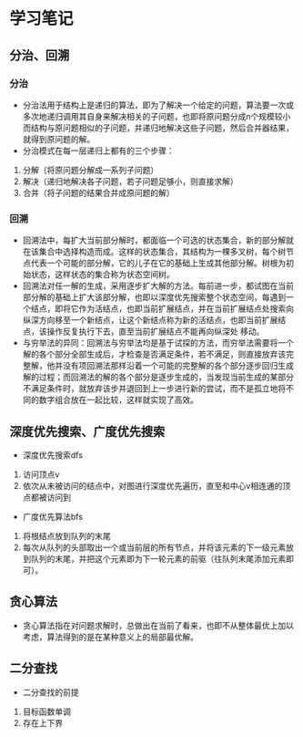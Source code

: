 # 学习笔记
## 分治、回溯
### 分治
- 分治法用于结构上是递归的算法，即为了解决一个给定的问题，算法要一次或多次地递归调用其自身来解决相关的子问题，也即将原问题分成n个规模较小而结构与原问题相似的子问题，并递归地解决这些子问题，然后合并器结果，就得到原问题的解。
- 分治模式在每一层递归上都有的三个步骤：
1. 分解（将原问题分解成一系列子问题）
2. 解决（递归地解决各子问题，若子问题足够小，则直接求解）
3. 合并（将子问题的结果合并成原问题的解）
### 回溯
- 回溯法中，每扩大当前部分解时，都面临一个可选的状态集合，新的部分解就在该集合中选择构造而成。这样的状态集合，其结构为一棵多叉树，每个树节点代表一个可能的部分解，它的儿子在它的基础上生成其他部分解。树根为初始状态，这样状态的集合称为状态空间树。
- 回溯法对任一解的生成，采用逐步扩大解的方法。每前进一步，都试图在当前部分解的基础上扩大该部分解，也即以深度优先搜索整个状态空间，每遇到一个结点，即将它作为活结点，也即当前扩展结点，并在当前扩展结点处搜索向纵深方向移至一个新结点，让这个新结点称为新的活结点，也即当前扩展结点，该操作反复执行下去，直至当前扩展结点不能再向纵深处 移动。
- 与穷举法的异同：回溯法与穷举法均是基于试探的方法，而穷举法需要将一个解的各个部分全部生成后，才检查是否满足条件，若不满足，则直接放弃该完整解，他并没有项回溯法那样沿着一个可能的完整解的各个部分逐步回归生成解的过程；而回溯法的解的各个部分是逐步生成的，当发现当前生成的某部分不满足条件时，就放弃该步并退回到上一步进行新的尝试，而不是孤立地将不同的数字组合放在一起比较，这样就实现了高效。
## 深度优先搜索、广度优先搜索
- 深度优先搜索dfs
1. 访问顶点v
2. 依次从未被访问的结点中，对图进行深度优先遍历，直至和中心v相连通的顶点都被访问到
- 广度优先算法bfs
1. 将根结点放到队列的末尾
2. 每次从队列的头部取出一个或当前层的所有节点，并将该元素的下一级元素放到队列的末尾，并把这个元素即为下一轮元素的前驱（往队列末尾添加元素即可）。
## 贪心算法
- 贪心算法指在对问题求解时，总做出在当前了看来，也即不从整体最优上加以考虑，算法得到的是在某种意义上的局部最优解。
## 二分查找
- 二分查找的前提
1. 目标函数单调
2. 存在上下界